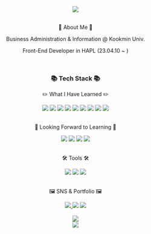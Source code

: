 <div align="center">
  <img src="https://capsule-render.vercel.app/api?type=waving&color=auto&height=200&section=header&text=LyuDevz%20Github!&fontSize=90" />
</div>
<br />
<div align="center">
  <p>👻 About Me 👻</p>
  <p>Business Administration & Information @ Kookmin Univ.</p>
  <p>Front-End Developer in HAPL (23.04.10 ~ ) </p>
</div>
<br />
<div align="center">
  <h3> 📚 Tech Stack 📚 </h3>
  <p> ✏️ What I Have Learned ✏️ </p>
</div>
<div align="center">
  <img src="https://img.shields.io/badge/Python-3776AB?style=flat&logo=Python&logoColor=white" />
  <img src="https://img.shields.io/badge/HTML5-E34F26?style=flat&logo=HTML5&logoColor=white" />
  <img src="https://img.shields.io/badge/CSS3-1572B6?style=flat&logo=CSS3&logoColor=white" />
  <img src="https://img.shields.io/badge/JavaScript-F7DF1E?style=flat&logo=JavaScript&logoColor=white" />
  <img src="https://img.shields.io/badge/React-61DAFB?style=flat&logo=React&logoColor=white" />
  <img src="https://img.shields.io/badge/TypeScript-3178C6?style=flat&logo=TypeScript&logoColor=white" />
  <img src="https://img.shields.io/badge/React%20Native-61DAFB?style=flat&logo=React&logoColor=white" />
  <img src="https://img.shields.io/badge/Next.js-000000?style=flat&logo=Next.js&logoColor=white" />
  <img src="https://img.shields.io/badge/i18next-26A69A?style=flat&logo=i18next&logoColor=white" />
</div>
<br />
<div align="center">
  <p> 🌱 Looking Forward to Learning 🌱 </p>
</div>
<div align="center">
  <img src="https://img.shields.io/badge/Redux-764ABC?style=flat&logo=Redux&logoColor=black" />
  <img src="https://img.shields.io/badge/Docker-2496ED?style=flat&logo=Docker&logoColor=white" />
  <img src="https://img.shields.io/badge/pnpm-F69220?style=flat&logo=pnpm&logoColor=white" />
  <img src="https://img.shields.io/badge/kubernetes-326CE5?style=flat&logo=kubernetes&logoColor=white" />
</div>
<br />
<div align="center">
  <p> 🛠️ Tools 🛠️ </p>
</div>
<div align="center">
  <img src="https://img.shields.io/badge/Atom-66595C?style=flat&logo=Atom&logoColor=white" />
  <img src="https://img.shields.io/badge/Visual%20Studio%20Code-007ACC?style=flat&logo=VisualStudioCode&logoColor=white" />
  <img src="https://img.shields.io/badge/Github-181717?style=flat&logo=Github&logoColor=white" />
</div>  
<br />
<div align="center">
  <p> 🖼️ SNS & Portfolio 🖼️ </p>
</div>
<div align="center">
  <a href="https://www.instagram.com/sjl0921_/">
  <img src="https://img.shields.io/badge/Instagram-E4405F?style=flat&logo=Instagram&logoColor=white" />
  </a>
  <img src="https://img.shields.io/badge/Facebook-1877F2?style=flat&logo=Facebook&logoColor=white" />
  <img src="https://img.shields.io/badge/Notion-000000?style=flat&logo=Notion&logoColor=white" />
</div>  
<br />
<div align="center">
    <img src="https://github-readme-stats.vercel.app/api/top-langs/?username=LyuDevz&layout=compact">
  <br/>
  <img src="https://github-readme-stats.vercel.app/api?username=LyuDevz&show_icons=true">

</div>
